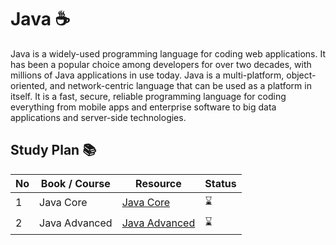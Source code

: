# Java :coffee:

Java is a widely-used programming language for coding web applications. It has been a popular choice among developers for over two decades, with millions of Java applications in use today. Java is a multi-platform, object-oriented, and network-centric language that can be used as a platform in itself. It is a fast, secure, reliable programming language for coding everything from mobile apps and enterprise software to big data applications and server-side technologies.

## Study Plan :books:

|No|Book / Course|Resource|Status|
|--|-------------|--------|------|
|1|Java Core|[Java Core]()|:hourglass:|
|2|Java Advanced|[Java Advanced]()|:hourglass:|
